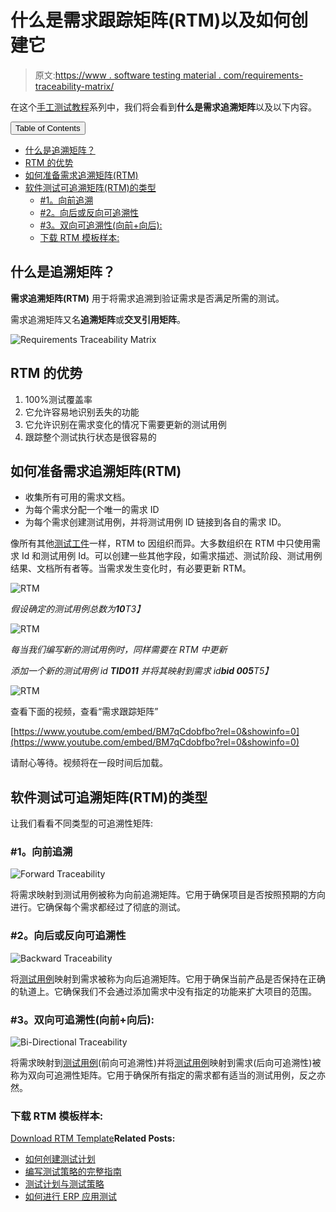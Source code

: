 # 什么是需求跟踪矩阵(RTM)以及如何创建它

> 原文:[https://www . software testing material . com/requirements-traceability-matrix/](https://www.softwaretestingmaterial.com/requirements-traceability-matrix/)

在这个[手工测试教程](https://www.softwaretestingmaterial.com/manual-testing-tutorial/)系列中，我们将会看到**什么是需求追溯矩阵**以及以下内容。

<button class="kb-table-of-contents-title-btn kb-table-of-contents-toggle" aria-expanded="false" aria-label="Expand Table of Contents">Table of Contents</button>

*   [什么是追溯矩阵？](#h-what-is-traceability-matrix)
*   [RTM 的优势](#h-advantage-of-rtm)
*   [如何准备需求追溯矩阵(RTM)](#h-how-to-prepare-requirement-traceability-matrix-rtm)
*   [软件测试可追溯矩阵(RTM)的类型](#h-types-of-software-testing-traceability-matrix-rtm)
    *   [#1。向前追溯](#h-1-forward-traceability)
    *   [#2。向后或反向可追溯性](#h-2-backward-or-reverse-traceability)
    *   [#3。双向可追溯性(向前+向后):](#h-3-bi-directional-traceability-forward-backward)
    *   [下载 RTM 模板样本:](#h-download-sample-rtm-template)



## **什么是追溯矩阵？**

**需求追溯矩阵(RTM)** 用于将需求追溯到验证需求是否满足所需的测试。

需求追溯矩阵又名**追溯矩阵**或**交叉引用矩阵**。

![Requirements Traceability Matrix](img/af1a142cb80ab95174486d1edb2186ff.png)

## **RTM 的优势**

1.  100%测试覆盖率
2.  它允许容易地识别丢失的功能
3.  它允许识别在需求变化的情况下需要更新的测试用例
4.  跟踪整个测试执行状态是很容易的

## **如何准备需求追溯矩阵(RTM)**

*   收集所有可用的需求文档。
*   为每个需求分配一个唯一的需求 ID
*   为每个需求创建测试用例，并将测试用例 ID 链接到各自的需求 ID。

像所有其他[测试工件](https://www.softwaretestingmaterial.com/test-deliverables/)一样，RTM to 因组织而异。大多数组织在 RTM 中只使用需求 Id 和测试用例 Id。可以创建一些其他字段，如需求描述、测试阶段、测试用例结果、文档所有者等。当需求发生变化时，有必要更新 RTM。

![RTM](img/e411894f2f450f3a9fee40726137f036.png "RTM")

*假设确定的测试用例总数为**10**T3】*

![RTM](img/e411894f2f450f3a9fee40726137f036.png "RTM")

*每当我们编写新的测试用例时，同样需要在 RTM 中更新*

*添加一个新的测试用例 id **TID011** 并将其映射到需求 id**bid 005**T5】*

![RTM](img/cab46d1764b334e16575250f66d6975b.png "RTM")

查看下面的视频，查看“需求跟踪矩阵”

[https://www.youtube.com/embed/BM7qCdobfbo?rel=0&showinfo=0](https://www.youtube.com/embed/BM7qCdobfbo?rel=0&showinfo=0)

请耐心等待。视频将在一段时间后加载。

## **软件测试可追溯矩阵(RTM)的类型**

让我们看看不同类型的可追溯性矩阵:

### **#1。向前追溯**

![Forward Traceability](img/64a03e93c93f84c6318e9433b95636c1.png "Forward Traceability")

将需求映射到测试用例被称为向前追溯矩阵。它用于确保项目是否按照预期的方向进行。它确保每个需求都经过了彻底的测试。

### **#2。向后或反向可追溯性**

![Backward Traceability](img/2e4dd7309c798ba33f37816484686f38.png)

将[测试用例](https://www.softwaretestingmaterial.com/test-case-template-with-explanation/)映射到需求被称为向后追溯矩阵。它用于确保当前产品是否保持在正确的轨道上。它确保我们不会通过添加需求中没有指定的功能来扩大项目的范围。

### **#3。双向可追溯性(向前+向后):**

![Bi-Directional Traceability](img/70afef2ae68ce32ad51f984eefd0d6f2.png)

将需求映射到[测试用例](https://www.softwaretestingmaterial.com/test-case-template-with-explanation/)(前向可追溯性)并将[测试用例](https://www.softwaretestingmaterial.com/test-case-template-with-explanation/)映射到需求(后向可追溯性)被称为双向可追溯性矩阵。它用于确保所有指定的需求都有适当的测试用例，反之亦然。

### **下载 RTM 模板样本:**

[Download RTM Template](http://bit.ly/ResourceDownload)**Related Posts:**

*   [如何创建测试计划](https://www.softwaretestingmaterial.com/test-plan-template/)
*   [编写测试策略的完整指南](https://www.softwaretestingmaterial.com/test-strategy/)
*   [测试计划与测试策略](https://www.softwaretestingmaterial.com/test-strategy-vs-test-plan/)
*   [如何进行 ERP 应用测试](https://www.softwaretestingmaterial.com/approach-the-testing-of-erp-applications/)